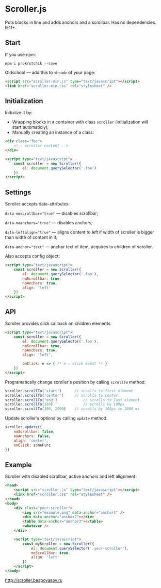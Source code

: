 # Scroller.js

Puts blocks in line and adds anchors and a scrollbar. Has no dependencies. IE11+.

## Start

If you use npm:
```
npm i prokrutchik --save
```

Oldschool — add this to `<head>` of your page:

```html
<script src="scroller-min.js" type="text/javascript"></script>
<link href="scroller-min.css" rel="stylesheet" />
```

## Initialization

Initialize it by:

* Wrapping blocks in a container with class `scroller` (initialization will start automaticly);
* Manually creating an instance of a class:

```html
<div class="foo">
	<!-- scroller content -->
</div>

<script type="text/javascript"> 
	const scroller = new Scroller({ 
		el: document.querySelector('.foo') 
	})
</script>
```

## Settings

Scroller accepts data-attributes:

`data-noscrollbar="true"` — disables scrollbar;

`data-noanchors="true"` — disables anchors;

`data-leftalign="true"` — aligns content to left if width of scroller is bigger than width of content in it;

`data-anchor="text"` — anchor text of item, acquires to children of scroller.

Also accepts config object:

```html
<script type="text/javascript">
	const scroller = new Scroller({ 
		el: document.querySelector('.foo'),
		noScrollbar: true, 
		noAnchors: true, 
		align: 'left'
	})
</script>
```

## API

Scroller provides click callback on children elements:

```html
<script type="text/javascript">
	const scroller = new Scroller({ 
		el: document.querySelector('.foo'),
		noScrollbar: true, 
		noAnchors: true, 
		align: 'left',

		onClick: e => { /* e — click event */ }
	}) 
</script>
```

Programatically change scroller's position by calling `scrollTo` method:

```javascript
scroller.scrollTo('start')		// scrolls to first element
scroller.scrollTo('center')		// scrolls to center
scroller.scrollTo('end')			// scrolls to last element
scroller.scrollTo(100)				// scrolls by 100px
scroller.scrollTo(100, 2000) 	// scrolls by 100px in 2000 ms
```

Update scroller's options by calling `update` method:
```javascript
scroller.update({
	noScrollbar: false, 
	noAnchors: false, 
	align: 'center',
	onClick: someFunc
})
```

## Example

Scroller with disabled scrollbar, active anchors and left alignment:

```html
<head>
	<script src="scroller.js" type="text/javascript"></script>
	<link href="scroller.css" rel="stylesheet" /> 
</head>
<body>
	<div class="your-scroller">
		<img src="example.png" data-anchor="anchor1" />
		<div data-anchor="anchor2"></div>
		<table data-anchor="anchor3"></table>
		<whatever />
	</div>

	<script type="text/javascript">
		const myScroller = new Scroller({
			el: document.querySelector('.your-scroller'),
			noScrollbar: true,
			align: 'left'
		})
	</script>
</body>
```

http://scroller.bespoyasov.ru
